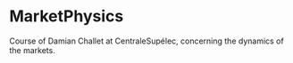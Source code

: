# MarketPhysics
Course of Damian Challet at CentraleSupélec, concerning the dynamics of the markets.
